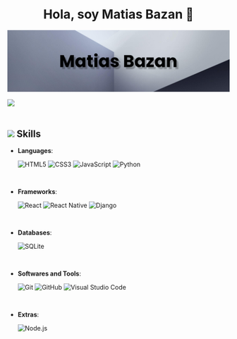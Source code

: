 <div align="center">
<h1 align="center">Hola, soy Matias Bazan 👋</h1>
</div>
<img src="https://github.com/Mati-Bazan/mati-bazan/blob/main/Banner.png">

<img src="https://user-images.githubusercontent.com/73097560/115834477-dbab4500-a447-11eb-908a-139a6edaec5c.gif"><br><br>
## <img src="https://media2.giphy.com/media/QssGEmpkyEOhBCb7e1/giphy.gif?cid=ecf05e47a0n3gi1bfqntqmob8g9aid1oyj2wr3ds3mg700bl&rid=giphy.gif" width ="25"><b> Skills</b>

<p align="center">

- **Languages**:
  
  ![HTML5](https://img.shields.io/badge/HTML5%20-%23E34F26.svg?style=for-the-badge&logo=html5&logoColor=white)
  ![CSS3](https://img.shields.io/badge/CSS%20-%231572B6.svg?style=for-the-badge&logo=css3&logoColor=white)
  ![JavaScript](https://img.shields.io/badge/JavaScript%20-%23F7DF1E.svg?style=for-the-badge&logo=javascript&logoColor=black)
  ![Python](https://img.shields.io/badge/Python%20-%2314354C.svg?style=for-the-badge&logo=python&logoColor=white)

<br>   

- **Frameworks**:

  ![React](https://img.shields.io/badge/react%20-%2320232a.svg?&style=for-the-badge&logo=react&logoColor=%2361DAFB"/)
  ![React Native](https://img.shields.io/badge/react_native%20-%2320232a.svg?&style=for-the-badge&logo=react&logoColor=%2361DAFB"/)
  ![Django](https://img.shields.io/badge/django%20-%23092E20.svg?&style=for-the-badge&logo=django&logoColor=white"/)
    
<br>

- **Databases**:

    ![SQLite](https://img.shields.io/badge/sqlite-%2307405e.svg?&style=for-the-badge&logo=sqlite&logoColor=white"/)

<br>

- **Softwares and Tools**:

    ![Git](https://img.shields.io/badge/git-%23F05033.svg?style=for-the-badge&logo=git&logoColor=white)
    ![GitHub](https://img.shields.io/badge/github-%23121011.svg?style=for-the-badge&logo=github&logoColor=white)
    ![Visual Studio Code](https://img.shields.io/badge/Visual%20Studio%20Code-0078d7.svg?style=for-the-badge&logo=visual-studio-code&logoColor=white)

<br>

- **Extras**:

    ![Node.js](https://img.shields.io/badge/node.js%20-%2343853D.svg?&style=for-the-badge&logo=node.js&logoColor=white"/)
    
</p>
